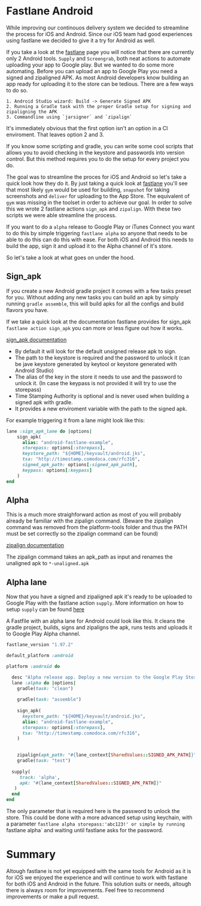 # Fastlane Android

While improving our continouos delivery system we decided to streamline the process for iOS and Android. Since our iOS team had good experiences using fastlane we decided to give it a try for Android as well.

If you take a look at the [fastlane](https://fastlane.tools) page you will notice that there are currently only 2 Android tools. `Supply` and `Screengrab`, both neat actions to automate uploading your app to Google play. But we wanted to do some more automating. Before you can upload an app to Google Play you need a signed and zipaligned APK. As most Android developers know building an app ready for uploading it to the store can be tedious. There are a few ways to do so.

    1. Android Studio wizard: Build -> Generate Signed APK
    2. Running a Gradle task with the proper Gradle setup for signing and zipaligning the APK
    3. Commandline using `jarsigner` and `zipalign`

It's immediately obvious that the first option isn't an option in a CI enviroment. That leaves option 2 and 3.

If you know some scripting and gradle, you can write some cool scripts that allows you to avoid checking in the keystore and passwords into version control. But this method requires you to do the setup for every project you do.

The goal was to streamline the proces for iOS and Android so let's take a quick look how they do it. By just taking a quick look at [fastlane](https://fastlane.tools) you'll see that most likely `gym` would be used for building, `snapshot` for taking screenshots and `deliver` for uploading to the App Store. The equivalent of `gym` was missing in the toolset in order to achieve our goal. In order to solve this we wrote 2 fastlane actions `sign_apk` and `zipalign`. With these two scripts we were able streamline the process.

If you want to do a `alpha` release to Google Play or iTunes Connect you want to do this by simple triggering `fastlane alpha` so anyone that needs to be able to do this can do this with ease. For both iOS and Android this needs to build the app, sign it and upload it to the Alpha channel of it's store.

So let's take a look at what goes on under the hood.

## Sign_apk

If you create a new Android gradle project it comes with a few tasks preset for you. Without adding any new tasks you can build an apk by simply running `gradle assemble`, this will build apks for all the configs and build flavors you have.

If we take a quick look at the documentation fastlane provides for sign_apk `fastlane action sign_apk` you can more or less figure out how it works.

[sign_apk documentation](sign_apk.png)

* By default it will look for the default unsigned release apk to sign.
* The path to the keystore is required and the password to unlock it (can be jave keystore generated by keytool or keystore generated with Android Studio)
* The alias of the key in the store it needs to use and the password to unlock it. (In case the keypass is not provided it will try to use the storepass)
* Time Stamping Authority is optional and is never used when building a signed apk with gradle.
* It provides a new enviroment variable with the path to the signed apk.

For example triggering it from a lane might look like this:
```ruby
lane :sign_apk_lane do |options|
    sign_apk(
      alias: "android-fastlane-example",
      storepass: options[:storepass],
      keystore_path: "${HOME}/keyvault/android.jks",
      tsa: "http://timestamp.comodoca.com/rfc316",
      signed_apk_path: options[:signed_apk_path],
      keypass: options[:keypass]
    )
end
```

## Alpha

This is a much more straighforward action as most of you will probably already be familiar with the zipalign command. (Beware the zipalign command was removed from the platform-tools folder and thus the PATH must be set correctly so the zipalign command can be found)

[zipalign documentation](zipalign.png)

The zipalign command takes an apk_path as input and renames the unaligned apk to `*-unaligned.apk`

## Alpha lane

Now that you have a signed and zipaligned apk it's ready to be uploaded to Google Play with the fastlane action `supply`. More information on how to setup `supply` can be found [here](https://github.com/fastlane/fastlane/tree/master/supply#readme)

A Fastfile with an alpha lane for Android could look like this. It cleans the gradle project, builds, signs and zipaligns the apk, runs tests and uploads it to Google Play Alpha channel.

```ruby
fastlane_version "1.97.2"

default_platform :android

platform :android do

  desc "Alpha release app. Deploy a new version to the Google Play Store - Alpha channel"
  lane :alpha do |options|
    gradle(task: "clean")
    
    gradle(task: "assemble")
    
    sign_apk(
      keystore_path: "${HOME}/keyvault/android.jks",
      alias: "android-fastlane-example",
      storepass: options[:storepass],
      tsa: "http://timestamp.comodoca.com/rfc316",
    )

    
    zipalign(apk_path: "#{lane_context[SharedValues::SIGNED_APK_PATH]}")
    gradle(task: "test")
  
  supply(
     track: 'alpha',
     apk: "#{lane_context[SharedValues::SIGNED_APK_PATH]}"
   )
  end
end
```

The only parameter that is required here is the password to unlock the store. This could be done with a more advanced setup using keychain, with a parameter `fastlane alpha storepass:'abc123!' or simple by running `fastlane alpha` and waiting until fastlane asks for the password.

# Summary

Altough fastlane is not yet equipped with the same tools for Android as it is for iOS we enjoyed the experience and will continue to work with fastlane for both iOS and Android in the future. This solution suits or needs, altough there is always room for improvements. Feel free to recommend improvements or make a pull request.